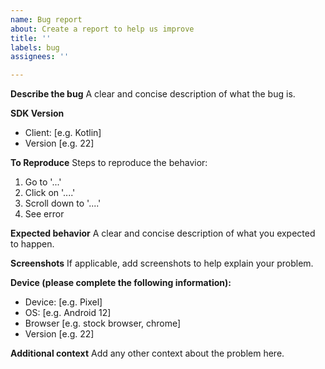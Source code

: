 ```yaml
---
name: Bug report
about: Create a report to help us improve
title: ''
labels: bug
assignees: ''

---
```


**Describe the bug**
A clear and concise description of what the bug is.

**SDK Version**
 - Client: [e.g.  Kotlin]
 - Version [e.g. 22]

**To Reproduce**
Steps to reproduce the behavior:
1. Go to '...'
2. Click on '....'
3. Scroll down to '....'
4. See error

**Expected behavior**
A clear and concise description of what you expected to happen.

**Screenshots**
If applicable, add screenshots to help explain your problem.


**Device (please complete the following information):**
 - Device: [e.g. Pixel]
 - OS: [e.g. Android 12]
 - Browser [e.g. stock browser, chrome]
 - Version [e.g. 22]

**Additional context**
Add any other context about the problem here.
